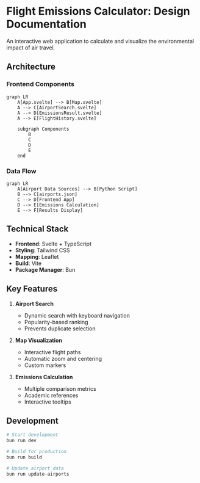 # Flight Emissions Calculator: Design Documentation

An interactive web application to calculate and visualize the environmental impact of air travel.

## Architecture

### Frontend Components

```mermaid
graph LR
    A[App.svelte] --> B[Map.svelte]
    A --> C[AirportSearch.svelte]
    A --> D[EmissionsResult.svelte]
    A --> E[FlightHistory.svelte]
    
    subgraph Components
        B
        C
        D
        E
    end
```

### Data Flow

```mermaid
graph LR
    A[Airport Data Sources] --> B[Python Script]
    B --> C[airports.json]
    C --> D[Frontend App]
    D --> E[Emissions Calculation]
    E --> F[Results Display]
```

## Technical Stack

- **Frontend**: Svelte + TypeScript
- **Styling**: Tailwind CSS
- **Mapping**: Leaflet
- **Build**: Vite
- **Package Manager**: Bun

## Key Features

1. **Airport Search**
   - Dynamic search with keyboard navigation
   - Popularity-based ranking
   - Prevents duplicate selection

2. **Map Visualization**
   - Interactive flight paths
   - Automatic zoom and centering
   - Custom markers

3. **Emissions Calculation**
   - Multiple comparison metrics
   - Academic references
   - Interactive tooltips

## Development

```bash
# Start development
bun run dev

# Build for production
bun run build

# Update airport data
bun run update-airports
```
